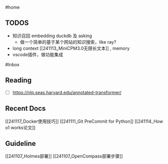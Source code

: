 #home 

## TODOS

- 知识召回 embedding duckdb 及 asking
	- 做一个简单的基于某个网站的知识搜索，like ray?
- long context [[241113_MiniCPM3.0无限长文本]] , memory
- vscode插件，做功能集成

#Inbox 

## Reading

- [ ] https://nlp.seas.harvard.edu/annotated-transformer/

## Recent Docs

[[241117_Docker使用技巧]]
[[241111_Git PreCommit for Python]]
[[241114_How o1 works论文]]

## Guideline

[[241107_Holmes部署]]
[[241107_OpenCompass部署步骤]]